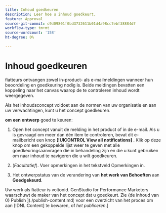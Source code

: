 ```yaml
---
title: Inhoud goedkeuren
description: Leer hoe u inhoud goedkeurt.
feature: Approval
source-git-commit: c9d09801f0bd3732611b01d4a98cc7ebf38884d7
workflow-type: tm+mt
source-wordcount: '158'
ht-degree: 0%

---
```



# Inhoud goedkeuren

fiatteurs ontvangen zowel in-product- als e-mailmeldingen wanneer hun beoordeling en goedkeuring nodig is. Beide meldingen bevatten een koppeling naar het canvas waarop de te controleren inhoud wordt weergegeven.

Als het inhoudsconcept voldoet aan de normen van uw organisatie en aan uw verwachtingen, kunt u het concept goedkeuren.

**om een ontwerp** goed te keuren:

1. Open het concept vanuit de melding in het product of in de e-mail. Als u is gevraagd om meer dan één item te controleren, bevat dit e-mailbericht een knop **[!UICONTROL View all notifications]** . Klik op deze knop om een gekoppelde lijst weer te geven met alle goedkeuringsaanvragen die in behandeling zijn en die u kunt gebruiken om naar inhoud te navigeren die u wilt goedkeuren.

1. (_Facultatief_). Voer opmerkingen in het tekstveld Opmerkingen in.

1. Het ontwerpstatus van de verandering van **het werk van Behoeften** aan **Goedgekeurd**.

Uw werk als fiatteur is voltooid. GenStudio for Performance Marketers waarschuwt de maker van het concept dat u goedkeurt. Zie {de inhoud van 0} Publish ](./publish-content.md) voor een overzicht van het proces om aan [!DNL Content] te bewaren, of _het publiceren_.[

